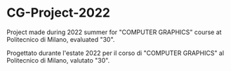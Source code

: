 # CG-Project-2022
Project made during 2022 summer for "COMPUTER GRAPHICS" course at Politecnico di Milano, evaluated "30".

Progettato durante l'estate 2022 per il corso di "COMPUTER GRAPHICS" al Politecnico di Milano, valutato "30".
